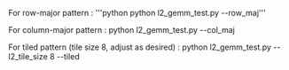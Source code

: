 For row-major pattern : '''python python l2_gemm_test.py --row_maj'''

For column-major pattern : python l2_gemm_test.py --col_maj 

For tiled pattern (tile size 8, adjust as desired) : python l2_gemm_test.py --l2_tile_size 8 --tiled  
